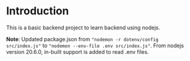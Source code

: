 # Introduction

This is a basic backend project to learn backend using nodejs.

**Note**: Updated package.json from `"nodemon -r dotenv/config src/index.js"` to `"nodemon --env-file .env src/index.js"`.
From nodejs version 20.6.0, in-built support is added to read .env files.
